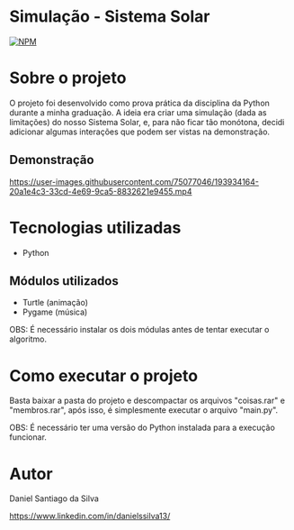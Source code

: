 # Simulação - Sistema Solar
[![NPM](https://img.shields.io/npm/l/react)](https://github.com/DanSantiago/simulacaoSistemaSolar/blob/main/LICENCE) 

# Sobre o projeto

O projeto foi desenvolvido como prova prática da disciplina da Python durante a minha graduação. A ideia era criar uma simulação (dada as limitações) do nosso Sistema Solar, e, para não ficar tão monótona, decidi adicionar algumas interações que podem ser vistas na demonstração.

## Demonstração
https://user-images.githubusercontent.com/75077046/193934164-20a1e4c3-33cd-4e69-9ca5-8832621e9455.mp4

# Tecnologias utilizadas
- Python

## Módulos utilizados
- Turtle (animação)
- Pygame (música)

OBS: É necessário instalar os dois módulas antes de tentar executar o algoritmo.

# Como executar o projeto

Basta baixar a pasta do projeto e descompactar os arquivos "coisas.rar" e "membros.rar", após isso, é simplesmente executar o arquivo "main.py".

OBS: É necessário ter uma versão do Python instalada para a execução funcionar.

# Autor

Daniel Santiago da Silva

https://www.linkedin.com/in/danielssilva13/
